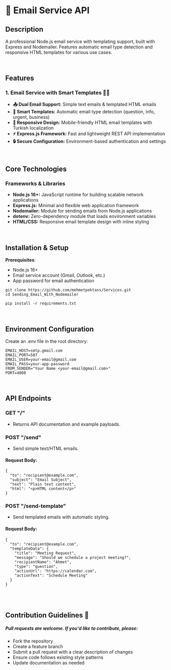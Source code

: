 # 📧 Email Service API

## Description  
A professional Node.js email service with templating support, built with Express and Nodemailer. Features automatic email type detection and responsive HTML templates for various use cases.

<br>

## Features

### 1. Email Service with Smart Templates 📧🎨
* **📤 Dual Email Support:** Simple text emails & templated HTML emails
* **🎨 Smart Templates:** Automatic email type detection (question, info, urgent, business)
* **📱 Responsive Design:** Mobile-friendly HTML email templates with Turkish localization
* **⚡ Express.js Framework:** Fast and lightweight REST API implementation
* **🔒 Secure Configuration:** Environment-based authentication and settings

<br>

## Core Technologies
### Frameworks & Libraries
* **Node.js 16+:** JavaScript runtime for building scalable network applications
* **Express.js:** Minimal and flexible web application framework
* **Nodemailer:** Module for sending emails from Node.js applications
* **dotenv:** Zero-dependency module that loads environment variables
* **HTML/CSS:** Responsive email template design with inline styling

<br>

## Installation & Setup

**Prerequisites**:
- Node.js 16+
- Email service account (Gmail, Outlook, etc.)
- App password for email authentication

```
git clone https://github.com/mehmetpektass/Services.git
cd Sending_Email_With_Nodemailer
```
```
pip install -r requirements.txt
```

<br>

## Environment Configuration
Create an .env file in the root directory:

```
EMAIL_HOST=smtp.gmail.com
EMAIL_PORT=587
EMAIL_USER=your-email@gmail.com
EMAIL_PASS=your-app-password
FROM_SENDER="Your Name <your-email@gmail.com>"
PORT=4000
```

<br>

## API Endpoints

### GET "/"
- Returns API documentation and example payloads.

### POST "/send"
- Send simple text/HTML emails.

#### Request Body:

```
{
  "to": "recipient@example.com",
  "subject": "Email Subject",
  "text": "Plain text content",
  "html": "<p>HTML content</p>"
}
````

### POST "/send-template"
- Send templated emails with automatic styling.

#### Request Body:

```
{
  "to": "recipient@example.com",
  "templateData": {
    "title": "Meeting Request",
    "message": "Should we schedule a project meeting?",
    "recipientName": "Ahmet",
    "type": "question",
    "actionUrl": "https://calendar.com",
    "actionText": "Schedule Meeting"
  }
}
```

<br>
<br>

## Contribution Guidelines 🚀

##### Pull requests are welcome. If you'd like to contribute, please:
- Fork the repository
- Create a feature branch
- Submit a pull request with a clear description of changes
- Ensure code follows existing style patterns
- Update documentation as needed

